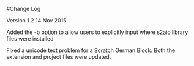 #Change Log

Version 1.2
14 Nov 2015

Added the -b option to allow users to explicitly input where s2aio library files were installed

Fixed a unicode text problem for a Scratch German Block. Both the extension and project files were updated.